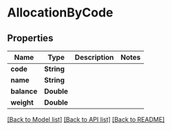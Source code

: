 # AllocationByCode

## Properties
Name | Type | Description | Notes
------------ | ------------- | ------------- | -------------
**code** | **String** |  | 
**name** | **String** |  | 
**balance** | **Double** |  | 
**weight** | **Double** |  | 

[[Back to Model list]](../README.md#documentation-for-models) [[Back to API list]](../README.md#documentation-for-api-endpoints) [[Back to README]](../README.md)


